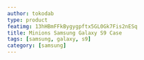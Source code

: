 ```yaml
---
author: tokodab
type: product
featimg: 13hHBmFFkBygygpftx5GL0Gk7Fis2nESq
title: Minions Samsung Galaxy S9 Case
tags: [samsung, galaxy, s9]
category: [samsung]
---
```

